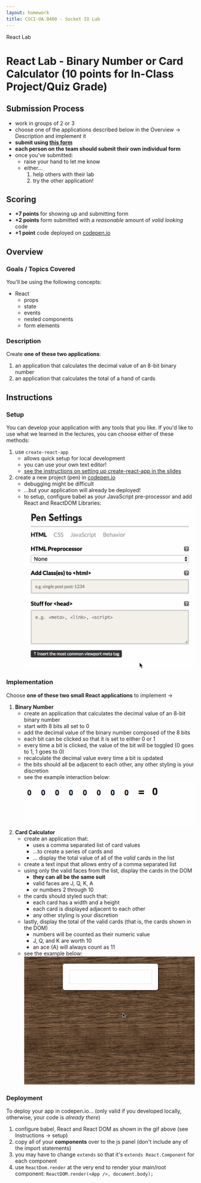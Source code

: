 ```yaml
---
layout: homework
title: CSCI-UA.0480 - Socket IO Lab
---
```


<div class="panel panel-default">
	<div class="panel-heading">React Lab</div>
	<div class="panel-body" markdown="block">

# React Lab - Binary Number or Card Calculator (10 points for In-Class Project/Quiz Grade)

## Submission Process

* work in groups of 2 or 3
* choose one of the applications described below in the Overview &rarr; Description and implement it
* __submit using [this form](https://docs.google.com/a/nyu.edu/forms/d/e/1FAIpQLSeyWVIq2ymcFrsLWf5bB6APGDreDIbb3AqJlf9Cqx413Aa97w/viewform)__
* __each person on the team should submit their own individual form__
* once you've submitted:
    * raise your hand to let me know
    * either...
        1. help others with their lab
        2. try the other application!

## Scoring

* __+7 points__ for showing up and submitting form 
* __+2 points__ form submitted with a _reasonable_ amount of _valid looking_ code
* __+1 point__ code deployed on [codepen.io](https://codepen.io)

## Overview

### Goals / Topics Covered

You'll be using the following concepts:

* React
    * props
    * state
    * events
    * nested components
    * form elements


### Description

Create __one of these two applications__:

1. an application that calculates the decimal value of an 8-bit binary number 
1. an application that calculates the total of a hand of cards

## Instructions

### Setup

You can develop your application with any tools that you like. If you'd like to use what we learned in the lectures, you can choose either of these methods:

1. use `create-react-app`
    * allows quick setup for local development
    * you can use your own text editor!
    * [see the instructions on setting up create-react-app in the slides](../slides/26/react-state-parent.html#/15)
2. create a new project (pen) in [codepen.io](https://codepen.io)
    * debugging might be difficult
    * ...but your application will already be deployed!
    * to setup, configure babel as your JavaScript pre-processor and add React and ReactDOM Libraries:
        <br>
        ![codepen](../resources/img/codepen.gif)

### Implementation

Choose __one of these two small React applications__ to implement &rarr;

1. __Binary Number__
    * create an application that calculates the decimal value of an 8-bit binary number
    * start with 8 bits all set to 0
    * add the decimal value of the binary number composed of the 8 bits
    * each bit can be clicked so that it is set to either 0 or 1
    * every time a bit is clicked, the value of the bit will be toggled (0 goes to 1, 1 goes to 0)
    * recalculate the decimal value every time a bit is updated
    * the bits should all be adjacent to each other, any other styling is your discretion
    * see the example interaction below:
        ![bin](../resources/img/hw10-screen.gif)
2. __Card Calculator__
    * create an application that:
        * uses a comma separated list of card values 
        * ...to create a series of cards and 
        * ... display the total value of all of the _valid_ cards in the list
    * create a text input that allows entry of a comma separated list 
    * using only the valid faces from the list, display the cards in the DOM 
        * __they can all be the same suit__
        * valid faces are J, Q, K, A
        * or numbers 2 through 10
    * the cards should styled such that:
        * each card has a width and a height
        * each card is displayed adjacent to each other
        * any other styling is your discretion
    * lastly, display the total of the valid cards (that is, the cards shown in the DOM)
        * numbers will be counted as their numeric value
        * J, Q, and K are worth 10
        * an ace (A) will always count as 11
    * see the example below:
        ![calc](../resources/img/lab02-card-calculator.gif)

### Deployment

To deploy your app in codepen.io... (only valid if you developed locally, otherwise, your code is _already there_)

1. configure babel, React and React DOM as shown in the gif above (see Instructions &rarr; setup)
2. copy all of your __components__ over to the js panel (don't include any of the import statements)
3. you may have to change `extends` so that it's `extends React.Component` for each component
4. use ```ReactDom.render``` at the very end to render your main/root component:
    ```ReactDOM.render(<App />, document.body);```
